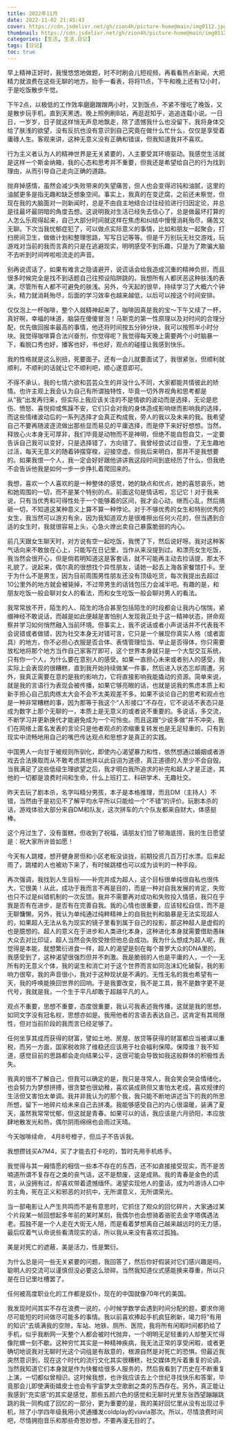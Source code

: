 ```yaml
---
title: 2022年11月
date: 2022-11-02 21:45:43 
cover: https://cdn.jsdelivr.net/gh/zion4h/picture-home@main/img0112.jpg
thumbnail: https://cdn.jsdelivr.net/gh/zion4h/picture-home@main/img0112.jpg
categories: [生活, 生活.日记]
tags: [日记]
toc: true
---
```

早上精神正好时，我慢悠悠地做题，时不时刷会儿短视频，再看看热点新闻，大把精力就浪费在这些无聊的地方。抬手一看表，将将11点，下午和晚上还有12小时，于是吃饭散步午觉。
<!--more-->
下午2点，以极低的工作效率磨磨蹭蹭两小时，又到饭点，不紧不慢吃了晚饭，又是散步玩手机，直到天黑透。晚上照例刷B站，再逛逛知乎，追追连载小说。一日日，一岁岁，日子就这样悄无声息地飘走，除了遗憾我什么也没留下。我将身体交给了肤浅的欲望，没有反抗也没有意识到自己究竟在做什么忙什么，仅仅是享受着庸碌人生。客观来讲，这种无意义没有正确和错误，但我知道我并不喜欢。

行为主义者认为人的精神世界是无关紧要的，人主要受其环境驱动。我感觉生活就是这样一个斯金纳箱，我的心态和思考并不重要，但我还是希望给自己的行为找到理由，从而引导自己走向正确的道路。

抛弃掉感情，虽然会减少失败带来的失望痛苦，但人也会变得迟钝和油腻，这里的油腻更多是指无趣和缺乏想象空间。事实上，我真的在变迂腐，之前还未察觉，但现在我的大脑面对一则新闻时，总是不由自主地结合过往经验进行归因定论，并总是往最坏最阴暗的角度去想。这说明我对生活已经失去信心了，总是做最坏打算的人怎么乐观得起来，自己大部分时间就这样在焦虑和纠结中慢慢消耗殆尽，痛苦又无聊。下次当我忧郁症犯了，可以做点实际意义的事情，比如和朋友一起聚会，打扫房间卫生，做做计划和整理思路，写写日记等等。但是千万别玩无社交游戏，玩游戏对当前的我而言真的只是在逃避现实，明明感受不到乐趣，只是为了欺骗大脑不去听到时间哗啦啦流走的声音。

别再说谎话了，如果有难言之隐请避开，说谎话会给我造成沉重的精神负担，而且很多时候完全是找不到话题自己往预设陷阱跳的。我想所有人都厌恶这种肤浅的表演，尽管所有人都不可避免的肤浅。另外，今天起的很早，持续学习了大概六个钟头，精力就消耗殆尽，后面的学习效率也越来越低，以后可以按这个时间安排。

仅仅泡上一杯咖啡，整个人就精神起来了，咖啡因真是我的宝～下午又续了一杯，真好啊，幸福的味道，脑袋在傻傻冒泡！马斯克的第一性原理以及对时间的合理分配，优先做回报率最高的事情，他还将时间按五分钟分块，我可以按照半小时分块。我觉得咖啡算合法兴奋剂，你觉得呢？我觉得每天晚上需要两个小时脑暴一下，看脱口秀也好，播客也好，书也好，观点的碰撞让我感到快乐。

我的性格就是这么别扭，死要面子。还有一会儿就要面试了，我很紧张，但顺利就顺利，不顺利的话就让它不顺利吧，顺心遂意即可。

不得不承认，我的七情六欲和芸芸众生的并没什么不同，大家都能共情彼此的矫情。也许主观上我会认为自己有所谓独特性，毕竟一切外界视角和思考都是从“我”出发再归来，但实际上我应该关注的不是情欲的波动而是选择，无论是悲伤、愤怒、喜悦抑或焦躁不安，它们只会对我的身体造成影响继而影响我的选择，而这些情绪波动后的一系列选择才会真正构成我，旁人的我以及未来的我。我希望自己不要再随波逐流做出那些显而易见的平庸选择，而是停下来好好想想。当然，释放心火本身无可厚非，我们毕竟是动物而不是神明，但绝不能自怨自艾，一定要告诉自己我可以变好，只是选择错了，方向错了。我曾经尝试过自堕，了无生趣地过活，每天无意义的随着钟摆穿梭，迎接空虚。但我后来明白，那并不是我想要的。如果我恨一个人，我一定会好好跟他讲讲我这段时间到底经历了什么，但我绝不会告诉他我是如何一步一步挣扎着爬回来的。

我想，喜欢一个人喜欢的是一种整体的感觉，她的缺点和优点，她的喜怒哀乐，她和她周围的一切，而不是某个特别的点。前面这句是情话啦，忘记它！对于我来说，只有当优秀和可得性处于一个能够着的区间，我才会心动，继而心乱，然后搞砸一切，不知道这某种意义上算不算一种悖论。对于不够优秀的女生和特别优秀的女生，我当然可以游刃有余，因为我知道双方是很难擦出任何火花的，但当遇到合适的女生时，我就很容易上头，心急火燎出卖自己暴露脆弱的内心。

前几天跟女生聊天时，对方说有空一起吃饭，我愣了下，然后说好呀。我对这种客气话向来不敢放在心上，只能写在日记里，当作从来没提到过。和漂亮女生吃饭，我当然会很开心，但是倘若明知道这是客套话，就不可能再主动去捡话提，那太不礼貌了。说起来，偶尔真的很想找个异性朋友，请她一起去上海各家餐馆打卡。至于为什么不是男生，因为目前周围男性朋友还没有顶级吃货，每次我提出去超过10公里外的地方就会被毙掉，不过带男生的话钱包压力会减半吧。有趣的是，和朋友吃饭一般会聊对女人的看法，而和女生吃饭一般会聊对男人的看法。

我常常放不开，陌生的人、陌生的场合甚至包括陌生的时段都会让我内心惴惴，紧绷神经不敢说话，而越是如此便越是害怕别人发现我正处于这一精神状态，拼命观察并学习如何悄然融入当前环境。但事实上，我不说话或者小声说话并不代表我不会说错或者做错，因为社交本身无对错可言，它只是一个展现你真实人格（或者面具）的地方，你不必担心衣服是否合体、表情管理恰当、举止是否得体，你只需要放松地将那个地方当作自己家客厅即可，这个世界本身就只是一个大型交互系统，只有你一个人，为什么要在意别人的感受。如果一直担心未来或者别人的感受，我实际上会表现的很糟糕，直到我开始持续做某一件事，然后进入状态忘却周遭。另外，我真正需要在意的是我的影响力，它将直接影响我能撬动的资源。简单来说，就是我的言语行为表现会被传播，如果它够亮眼的话，也就是说我的焦虑本质上和新手担心自己肌肉练太大会不会不太美观差不多。如果不谈论自己的思考和观点也是一种非常糟糕的事，因为那等于我这个“人形接口”不存在，它不说话不表态只是成为数字上那个无聊的一，本质上是无意义的或者说不重要的。多说话，多交流，不断学习并更新换代才能避免成为一个可怜虫。而且这跟“少说多做”并不冲突，我们在网络上匿名发表的言论只是他者观点的浓缩重复转发也是无足轻重的，只有到现实中流畅地用自己的嘴巴传达观点和思想才是真正的实践。

中国男人一向甘于被规则所驯化，即使内心渴望暴力和性，依然想通过婚姻或者游戏去合法换取而从不敢考虑其他并以此自诩为道德，真正道德的人至少不会自毁。当我满足了这些低级生理欲望之后，我才明白我所追求的补完和超人才是正途，其他的一切都是浪费时间和生命，什么上班打工、科研学术、无趣社交。

昨天去玩了剧本杀，名字叫精分男孩，本子是本格推理，而且DM（主持人）不错，当然由于是初见不了解平均水平所以只能给一个“不错”的评价。玩剧本杀的话，游戏体验大部分来自DM和队友，这次拼车的六个队友都来自财大，体感挺棒。

这个月过生了，没有蛋糕，但收到了祝福，请朋友们恰了顿海底捞，我的生日愿望是：祝大家所许皆如愿！

今天有人跳楼，想开健身房但和小区老板没谈拢，前期投资几百万打水漂。后来起雨了，跳楼的人也被劝下来了，有时候跳楼也可以成为谈判的一种手段。

再次强调，我找到人生目标——补完并成为超人，这个目标很单纯很自私也很伟大，它很美！从此，成功于我而言不再是目的，而是一种对自我发展的肯定，失败也只不过是纠错机制的一次反馈。我并不需要再对成功和失败投入情感，我只在乎我是否有在进步，是否有在完善自我。我的心情也很重要，应该轻松自信，而不是无聊慵懒。另外，我认为单纯通过纯粹精神上的自我批判和脑暴是无法实现超人的，如果超人无法从名为现实的镜子里看到属于自己的投影，那这种超人是虚假的也是臆想的。超人的意义在于进步和人类进化本身，这种进化本身就需要借助愚昧大众去对比印证，超人当然会失败受挫但他总会成功。我为什么想成为超人呢，我觉得是本能，就想繁衍进食一样，超人的渴望是刻在每个普罗大众的DNA里的，我感受到了，这种渴望很强烈但并不刺激。我是脆弱的人也是平庸的人，一个一无所有的无意义个体，我的诞生和消亡对于这个世界而言如同泡沫幻化破裂，我的影响力很窄，我的声音很小，我对于这种现状是不满的。无性无名的我也希望有一天，我的呼唤能换回世界的回响。于是我要改变，我不是工具，我不是数字更不是代号，我就是我，一个生于平凡却敢于超越平凡的人。

观点不重要，思想不重要，态度很重要，我认可我表述我传播，这就是我的思想，如同文字没有冠名权，思想亦如是。我用他者的言语去表达自己，这肯定有其局限性，但对当前阶段的我而言已经足够了。

任何坐享其成而获得的财富，譬如土地、房屋、放贷等获得的财富都应当被课以重税，而另一方面，国家税收除了维稳还应该用于社会福利保障。保障谁？我不知道，感觉目前的思路都会走向结果公平，这很可能会导致如我这般群体的积极性丢失。

我真的很不了解自己，但我可以确定的是，我只是寻常人，我会笑会哭会情绪化，也会努力为梦想拼搏，很贪婪也很幼稚，喜欢装成熟但又害怕太老成，喜欢规律的生活但又害怕太单调。我并非我认为的那个我，我只能不断地讲述当下的我的所思所想，留下一地碎片给未来自己去拼凑。我能够感受自己的内心很温暖，装满了夏天，虽然我常常忧郁，但这就是青春。如果可以的话，我应该是六月骄阳，本应放肆地散发光和热，偶尔阴雨绵绵也会雨过天晴。

今天咖啡续命， 4月8号橙子，但瓜子不告诉我。

我想攒钱买A7M4，买了才能去打卡吃的，暂时先用手机练手。

我觉得与其一厢情愿的相信一些本不存在的东西，还不如直接接受现实，而不是苦喃道所谓不复存在之类的丧气话，这不是颓废，这是成熟。我的青春是金色的谎言，从没拥有过，却喜欢带着遗憾缅怀。渴望实现他人的童话，成为吟游诗人口中的主角，死在正义和邪恶的对抗中，无所谓意义，无所谓荣光。

当一部电影让人产生共鸣而不是有意思时，它抓住了观众的回忆碎片，大家通过某个片段某一帧回想起多年前的某时某刻，我偶尔也会想骑着骆驼去金字塔偶遇法老。孤独不是一个人走在大街无人陪，而是看着梦想离自己越来越远时的无力感，最后叹着气认命说些看清现实的话，所以我从来没有喜欢过孤独。

美是对死亡的遮蔽，美是活力，性是繁衍。

为什么总是问一些无关紧要的问题，我回答了，然后你好假装对它们感兴趣是吗，聪明人的交流可以谨慎但没必要这么琐碎。当然我知道仪式感能换来尊重，所以只是在日记里吐槽罢了。

任何被高度职业化的工作都是奴仆，现在的中国就像70年代的美国。

我发现时间其实不存在浪费一说的，小时候学数学会遇到时间分配的题，要求你用尽可能短的时间做尽可能多的事情。我以前喜欢捧起手机疯狂刷新，竭力将“有用的知识”去填满我的空隙，车站、地铁、厕所、医院，我将所有闲暇时间都扔给了手机，似乎我断网一天整个人都会被时代抛弃，一个明明无足轻重的人却整天忙得像陀螺一刻不歇。这种穷忙其实是一种精神疾病，我无法正常的享受闲暇，或者更确切地说我对无聊时光这个词组是有敌意的，根源自然是对死亡的恐惧。但最近我突然意识到，现在这个时代的流行文化其实很糟糕，社交媒体充斥着重复的论调，当然我知道它们本身就是作为快餐给很多人服务的，然后我看到了历史在不断重复上演，一切都似曾相识。这时候我想，也许我应该去上个世纪寻找快乐和答案，毕竟那会儿即使满街嬉皮士也会有宇宙梦太空歌剧之类的东西存在。另外，真正能让我感到“充实感“的其实是感觉，那些五颜六色的感觉和无聊时光里东张西望蹦蹦跳跳的我一同构成了回忆的一部分，更为重要的是，我的美好回忆里从没有出现过手机，除了小学四年级我用小灵通播发coldplay的viavia那次。所以，尽情浪费时间吧，尽情拥抱音乐和那些奇思妙想，不要再漫无目的了。